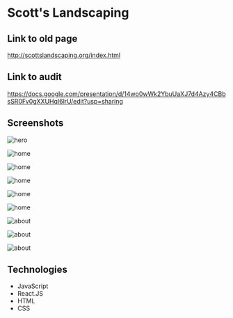 # Scott's Landscaping

## Link to old page
http://scottslandscaping.org/index.html

## Link to audit
https://docs.google.com/presentation/d/14wo0wWk2YbuUaXJ7d4Azy4CBbsSR0Fv0gXXUHqI6lrU/edit?usp=sharing

## Screenshots

![hero](https://imgur.com/4NWNHqv.jpg)

![home](https://imgur.com/3fZ1yeQ.jpg)

![home](https://imgur.com/apw4fH7.jpg)

![home](https://imgur.com/v4ypWf1.jpg)

![home](https://imgur.com/wx9XU1G.jpg)

![home](https://imgur.com/EHTSaUa.jpg)

![about](https://imgur.com/Jdc76D8.jpg)

![about](https://imgur.com/fHJ2M0i.jpg)

![about](https://imgur.com/P5q03kO.jpg)

## Technologies

- JavaScript
- React.JS
- HTML
- CSS

